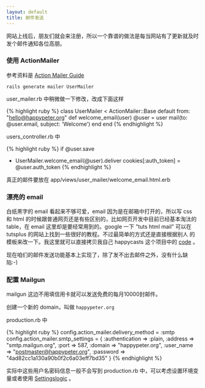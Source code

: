 ```yaml
---
layout: default
title: 邮件发送
---
```


网站上线后，朋友们就会来注册，所以一个靠谱的做法是每当网站有了更新就及时发个邮件通知各位高朋。

### 使用 ActionMailer

参考资料是 [Action Mailer Guide](http://guides.rubyonrails.org/action_mailer_basics.html)


    rails generate mailer UserMailer


user_mailer.rb 中稍微做一下修改，改成下面这样

{% highlight ruby %}
class UserMailer < ActionMailer::Base
  default from: "hello@happypeter.org"
   def welcome_email(user)
    @user = user
    mail(to: @user.email, subject: 'Welcome')
  end
end
{% endhighlight %}


users_controller.rb 中

{% highlight ruby %}
if @user.save
+ UserMailer.welcome_email(@user).deliver
  cookies[:auth_token] = @user.auth_token
{% endhighlight %}



真正的邮件要放在 app/views/user_mailer/welcome_email.html.erb

### 漂亮的 email

白纸黑字的 email 看起来不够可爱，email 因为是在邮箱中打开的，所以写 css 和 html 的时候跟普通网页还是有些区别的，比如网页开发中目前已经基本淘汰的
table，在 email 这里却是要经常用到的。google 一下 ”tuts html mail” 可以在 tutsplus 的网站上找到一些很好的教程。不过最简单的方式还是直接根据别人
的模板来改一下。我这里就可以直接拷贝我自己 happycasts 这个项目中的 [code](https://github.com/happypeter/happycasts/blob/master/app/views/happy_mailer/new_ep_release.html.erb) 。


现在咱们的邮件发送功能基本上实现了，除了发不出去邮件之外，没有什么缺陷:-)

### 配置 Mailgun
mailgun 这边不用填信用卡就可以发送免费的每月10000封邮件。

创建一个新的 domain，叫做 `happypeter.org`


production.rb 中

{% highlight ruby %}
config.action_mailer.delivery_method = :smtp
config.action_mailer.smtp_settings = {
  :authentication => :plain,
  :address => "smtp.mailgun.org",
  :port => 587,
  :domain => "happypeter.org",
  :user_name => "postmaster@happypeter.org",
  :password => "4ad82cc1a130a90b0f2c6a03eff7bd35"
}
{% endhighlight %}

实际中这些用户名密码信息一般不会写到 production.rb 中，可以考虑设置环境变量或者使用 [Settingslogic](https://github.com/settingslogic/settingslogic) 。
